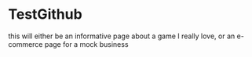 # TestGithub
this will either be an informative page about a game I really love, or an e-commerce page for a mock business
